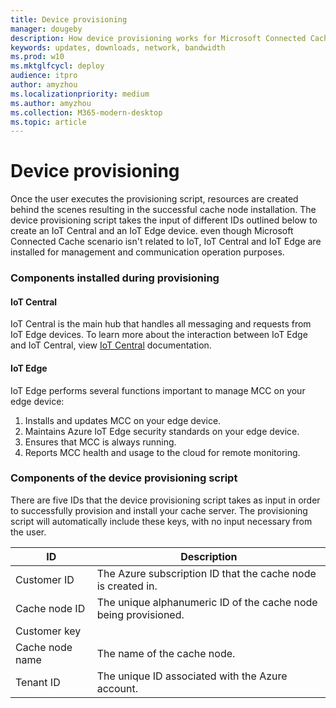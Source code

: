 ```yaml
---
title: Device provisioning
manager: dougeby
description: How device provisioning works for Microsoft Connected Cache
keywords: updates, downloads, network, bandwidth
ms.prod: w10
ms.mktglfcycl: deploy
audience: itpro
author: amyzhou
ms.localizationpriority: medium
ms.author: amyzhou
ms.collection: M365-modern-desktop
ms.topic: article
---
```


# Device provisioning

Once the user executes the provisioning script, resources are created behind the scenes resulting in the successful cache node installation. 
The device provisioning script takes the input of different IDs outlined below to create an IoT Central and an IoT Edge device. even though Microsoft Connected Cache scenario isn't related to IoT, IoT Central and IoT Edge are installed for management and communication operation purposes. 

### Components installed during provisioning

#### IoT Central

IoT Central is the main hub that handles all messaging and requests from IoT Edge devices. To learn more about the interaction between IoT Edge and IoT Central, view [IoT Central](https://docs.microsoft.com/en-us/azure/iot-central/core/concepts-iot-edge) documentation.

#### IoT Edge

IoT Edge performs several functions important to manage MCC on your edge device:

1. Installs and updates MCC on your edge device.
1. Maintains Azure IoT Edge security standards on your edge device.
1. Ensures that MCC is always running.
1. Reports MCC health and usage to the cloud for remote monitoring.

### Components of the device provisioning script

There are five IDs that the device provisioning script takes as input in order to successfully provision and install your cache server. The provisioning script will automatically include these keys, with no input necessary from the user.

| ID | Description |
| -- | --- |
| Customer ID | The Azure subscription ID that the cache node is created in. |
| Cache node ID | The unique alphanumeric ID of the cache node being provisioned. |
| Customer key | |
| Cache node name | The name of the cache node. |
| Tenant ID | The unique ID associated with the Azure account. |

